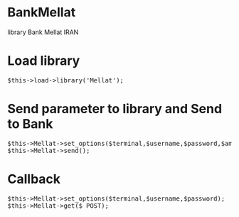 # BankMellat
library Bank Mellat IRAN

# Load library
<pre>
$this->load->library('Mellat');
</pre>

# Send parameter to library and Send to Bank
<pre>
$this->Mellat->set_options($terminal,$username,$password,$amount,$order,$callback);
$this->Mellat->send();
</pre>

# Callback
<pre>
$this->Mellat->set_options($terminal,$username,$password);
$this->Mellat->get($_POST);
</pre>

